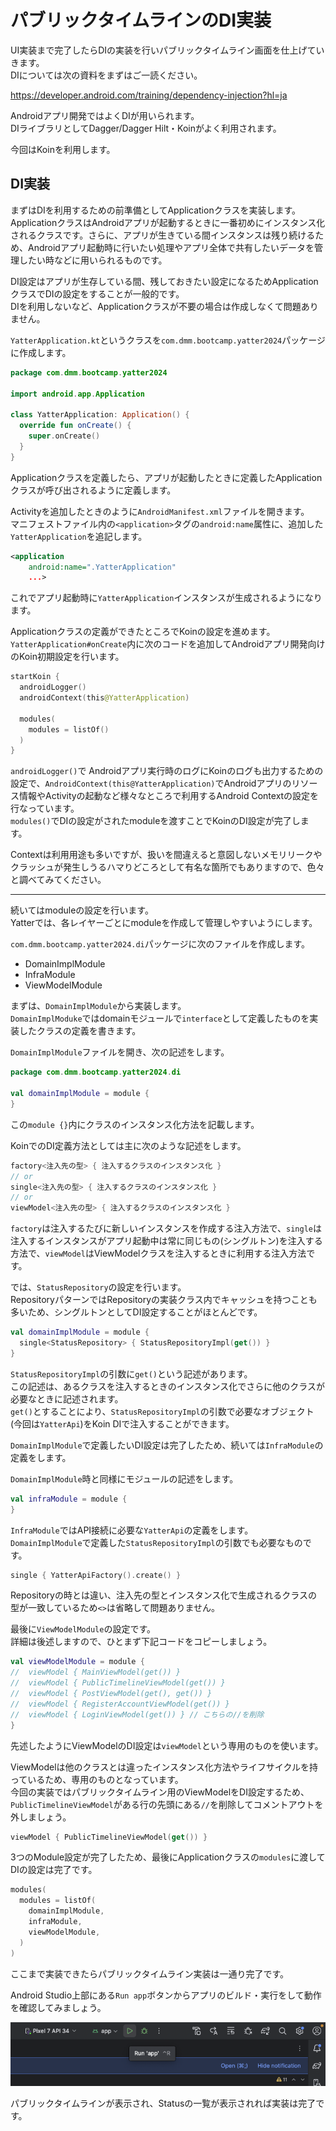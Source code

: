 # パブリックタイムラインのDI実装
UI実装まで完了したらDIの実装を行いパブリックタイムライン画面を仕上げていきます。  
DIについては次の資料をまずはご一読ください。  

https://developer.android.com/training/dependency-injection?hl=ja

Androidアプリ開発ではよくDIが用いられます。  
DIライブラリとしてDagger/Dagger Hilt・Koinがよく利用されます。  

今回はKoinを利用します。  

## DI実装

まずはDIを利用するための前準備としてApplicationクラスを実装します。  
ApplicationクラスはAndroidアプリが起動するときに一番初めにインスタンス化されるクラスです。さらに、アプリが生きている間インスタンスは残り続けるため、Androidアプリ起動時に行いたい処理やアプリ全体で共有したいデータを管理したい時などに用いられるものです。  

DI設定はアプリが生存している間、残しておきたい設定になるためApplicationクラスでDIの設定をすることが一般的です。  
DIを利用しないなど、Applicationクラスが不要の場合は作成しなくて問題ありません。  

`YatterApplication.kt`というクラスを`com.dmm.bootcamp.yatter2024`パッケージに作成します。  

```Kotlin
package com.dmm.bootcamp.yatter2024

import android.app.Application

class YatterApplication: Application() {
  override fun onCreate() {
    super.onCreate()
  }
}
```

Applicationクラスを定義したら、アプリが起動したときに定義したApplicationクラスが呼び出されるように定義します。  

Activityを追加したときのように`AndroidManifest.xml`ファイルを開きます。  
マニフェストファイル内の`<application>`タグの`android:name`属性に、追加した`YatterApplication`を追記します。  

```XML
<application
    android:name=".YatterApplication"
    ...>
```

これでアプリ起動時に`YatterApplication`インスタンスが生成されるようになります。  

Applicationクラスの定義ができたところでKoinの設定を進めます。  
`YatterApplication#onCreate`内に次のコードを追加してAndroidアプリ開発向けのKoin初期設定を行います。  

```Kotlin
startKoin {
  androidLogger()
  androidContext(this@YatterApplication)

  modules(
    modules = listOf()
  )
}
```

`androidLogger()`で Androidアプリ実行時のログにKoinのログも出力するための設定で、`AndroidContext(this@YatterApplication)`でAndroidアプリのリソース情報やActivityの起動など様々なところで利用するAndroid Contextの設定を行なっています。  
`modules()`でDIの設定がされたmoduleを渡すことでKoinのDI設定が完了します。  

Contextは利用用途も多いですが、扱いを間違えると意図しないメモリリークやクラッシュが発生しうるハマりどころとして有名な箇所でもありますので、色々と調べてみてください。  

---

続いてはmoduleの設定を行います。  
Yatterでは、各レイヤーごとにmoduleを作成して管理しやすいようにします。  

`com.dmm.bootcamp.yatter2024.di`パッケージに次のファイルを作成します。  
- DomainImplModule
- InfraModule
- ViewModelModule

まずは、`DomainImplModule`から実装します。  
`DomainImplModuke`ではdomainモジュールで`interface`として定義したものを実装したクラスの定義を書きます。  

`DomainImplModule`ファイルを開き、次の記述をします。  

```Kotlin
package com.dmm.bootcamp.yatter2024.di

val domainImplModule = module {
}
```

この`module {}`内にクラスのインスタンス化方法を記載します。  

KoinでのDI定義方法としては主に次のような記述をします。  

```Kotlin
factory<注入先の型> { 注入するクラスのインスタンス化 }
// or
single<注入先の型> { 注入するクラスのインスタンス化 }
// or
viewModel<注入先の型> { 注入するクラスのインスタンス化 }
```

`factory`は注入するたびに新しいインスタンスを作成する注入方法で、`single`は注入するインスタンスがアプリ起動中は常に同じもの(シングルトン)を注入する方法で、`viewModel`はViewModelクラスを注入するときに利用する注入方法です。  

では、`StatusRepository`の設定を行います。  
RepositoryパターンではRepositoryの実装クラス内でキャッシュを持つことも多いため、シングルトンとしてDI設定することがほとんどです。  

```Kotlin
val domainImplModule = module {
  single<StatusRepository> { StatusRepositoryImpl(get()) }
}
```

`StatusRepositoryImpl`の引数に`get()`という記述があります。  
この記述は、あるクラスを注入するときのインスタンス化でさらに他のクラスが必要なときに記述されます。  
`get()`とすることにより、`StatusRepositoryImpl`の引数で必要なオブジェクト(今回は`YatterApi`)をKoin DIで注入することができます。  

`DomainImplModule`で定義したいDI設定は完了したため、続いては`InfraModule`の定義をします。  

`DomainImplModule`時と同様にモジュールの記述をします。  

```Kotlin
val infraModule = module {
}
```

`InfraModule`ではAPI接続に必要な`YatterApi`の定義をします。  
`DomainImplModule`で定義した`StatusRepositoryImpl`の引数でも必要なものです。  

```Kotlin
single { YatterApiFactory().create() }
```

Repositoryの時とは違い、注入先の型とインスタンス化で生成されるクラスの型が一致しているため`<>`は省略して問題ありません。  

最後に`ViewModelModule`の設定です。  
詳細は後述しますので、ひとまず下記コードをコピーしましょう。  

```Kotlin
val viewModelModule = module {
//  viewModel { MainViewModel(get()) }
//  viewModel { PublicTimelineViewModel(get()) }
//  viewModel { PostViewModel(get(), get()) }
//  viewModel { RegisterAccountViewModel(get()) }
//  viewModel { LoginViewModel(get()) } // こちらの//を削除
}
```

先述したようにViewModelのDI設定は`viewModel`という専用のものを使います。  

ViewModelは他のクラスとは違ったインスタンス化方法やライフサイクルを持っているため、専用のものとなっています。  
今回の実装ではパブリックタイムライン用のViewModelをDI設定するため、`PublicTimelineViewModel`がある行の先頭にある`//`を削除してコメントアウトを外しましょう。  

```Kotlin
viewModel { PublicTimelineViewModel(get()) }
```

3つのModule設定が完了したため、最後にApplicationクラスの`modules`に渡してDIの設定は完了です。  

```Kotlin
modules(
  modules = listOf(
    domainImplModule,
    infraModule,
    viewModelModule,
  )
)
```

ここまで実装できたらパブリックタイムライン実装は一通り完了です。  

Android Studio上部にある`Run app`ボタンからアプリのビルド・実行をして動作を確認してみましょう。  

![run_app](../../image/2/run_app.png)

パブリックタイムラインが表示され、Statusの一覧が表示されれば実装は完了です。  

